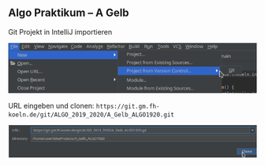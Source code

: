 Algo Praktikum – A Gelb
---

Git Projekt in IntelliJ importieren

![File->Project from VC->Git](docs/import.png "Import Git Project")

URL eingeben und clonen: `https://git.gm.fh-koeln.de/git/ALGO_2019_2020/A_Gelb_ALGO1920.git`

![Enter URL](docs/import_2.png "Enter URL")

